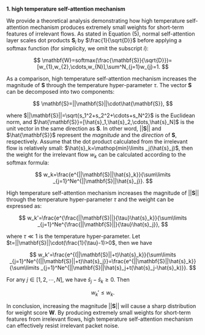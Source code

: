 **1. high temperature self-attention mechanism**

We provide a theoretical analysis demonstrating how high temperature self-attention mechanism produces extremely small weights for short-term features of irrelevant flows. As stated in Equation (5), normal self-attention layer scales dot products $\mathbf{S}_i$ by $\frac{1}{\sqrt{D}}$ before applying a softmax function (for simplicity, we omit the subscript $i$):

$$
\mathbf{W}=softmax(\frac{\mathbf{S}}{\sqrt{D}})=[w_{1},w_{2},\cdots,w_{N}],\sum^N_{j=1}w_{j}=1.
$$

As a comparison, high temperature self-attention mechanism increases the magnitude of $\mathbf{S}$ through the temperature hyper-parameter $\tau$. 
The vector $\mathbf{S}$ can be decomposed into two components:

$$
\mathbf{S}=||\mathbf{S}||\cdot\hat{\mathbf{S}},
$$

where $||\mathbf{S}||=\sqrt{s_1^2+s_2^2+\cdots+s_N^2}$ is the Euclidean norm, and $\hat{\mathbf{S}}=[\hat{s}_1,\hat{s}_2,\cdots,\hat{s}_N]$ is the unit vector in the same direction as $\mathbf{S}$. In other word, $||\mathbf{S}||$ and $\hat{\mathbf{S}}$ represent the *magnitude* and the *direction* of $\mathbf{S}$, respectively.
Assume that the dot product calculated from the irrelevant flow is relatively small: $\hat{s}_k=\mathop{min}\limits _j(\hat{s}_j)$, then the weight for the irrelevant flow $w_k$ can be calculated according to the softmax formula:

$$
w_k=\frac{e^{||\mathbf{S}||\hat{s}_k}}{\sum\limits _{j=1}^Ne^{||\mathbf{S}||\hat{s}_j}}.
$$

High temperature self-attention mechanism increases the magnitude of $||\mathbf{S}||$ through the temperature hyper-parameter $\tau$ and the weight can be expressed as:

$$
w_k'=\frac{e^{\frac{||\mathbf{S}||}{\tau}\hat{s}_k}}{\sum\limits _{j=1}^Ne^{\frac{||\mathbf{S}||}{\tau}\hat{s}_j}},
$$

where $\tau\ll 1$ is the temperature hyper-parameter.
Let $t=||\mathbf{S}||\cdot(\frac{1}{\tau}-1)>0$, then we have

$$
w_k'=\frac{e^{(||\mathbf{S}||+t)\hat{s}_k}}{\sum\limits _{j=1}^Ne^{(||\mathbf{S}||+t)\hat{s}_j}}=\frac{e^{||\mathbf{S}||\hat{s}_k}}{\sum\limits _{j=1}^Ne^{||\mathbf{S}||\hat{s}_j+t(\hat{s}_j-\hat{s}_k)}}.
$$

For any $j\in[1,2,\cdots,N]$, we have $\hat{s}_j-\hat{s}_k\ge 0$. Then

$$
w_k'\le w_k.
$$

In conclusion, increasing the magnitude $||\mathbf{S}||$ will cause a sharp distribution for weight score $\mathbf{W}$. By producing extremely small weights for short-term features from irrelevant flows, high temperature self-attention mechanism can effectively resist irrelevant packet noise.
